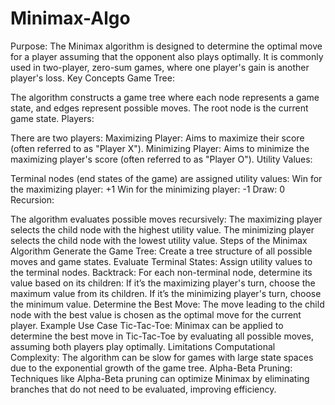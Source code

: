 # Minimax-Algo 
Purpose: The Minimax algorithm is designed to determine the optimal move for a player assuming that the opponent also plays optimally. It is commonly used in two-player, zero-sum games, where one player's gain is another player's loss.
Key Concepts
Game Tree:

The algorithm constructs a game tree where each node represents a game state, and edges represent possible moves. The root node is the current game state.
Players:

There are two players:
Maximizing Player: Aims to maximize their score (often referred to as "Player X").
Minimizing Player: Aims to minimize the maximizing player's score (often referred to as "Player O").
Utility Values:

Terminal nodes (end states of the game) are assigned utility values:
Win for the maximizing player: +1
Win for the minimizing player: -1
Draw: 0
Recursion:

The algorithm evaluates possible moves recursively:
The maximizing player selects the child node with the highest utility value.
The minimizing player selects the child node with the lowest utility value.
Steps of the Minimax Algorithm
Generate the Game Tree: Create a tree structure of all possible moves and game states.
Evaluate Terminal States: Assign utility values to the terminal nodes.
Backtrack: For each non-terminal node, determine its value based on its children:
If it’s the maximizing player's turn, choose the maximum value from its children.
If it’s the minimizing player's turn, choose the minimum value.
Determine the Best Move: The move leading to the child node with the best value is chosen as the optimal move for the current player.
Example Use Case
Tic-Tac-Toe: Minimax can be applied to determine the best move in Tic-Tac-Toe by evaluating all possible moves, assuming both players play optimally.
Limitations
Computational Complexity: The algorithm can be slow for games with large state spaces due to the exponential growth of the game tree.
Alpha-Beta Pruning: Techniques like Alpha-Beta pruning can optimize Minimax by eliminating branches that do not need to be evaluated, improving efficiency.
